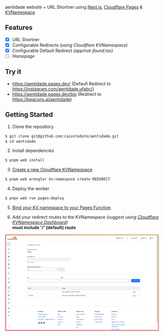 aentidade website + URL Shortner using [Next.js](https://nextjs.org/), [Cloudflare Pages](https://pages.cloudflare.com/) & [KVNamespace](https://developers.cloudflare.com/kv/learning/kv-namespaces/)

## Features

- [x] URL Shortner
- [x] Configurable Redirects *(using Cloudflare KVNamespace)*
- [x] Configurable Default Redirect *(app/not-found.tsx)*
- [ ] *Homepage*

## Try it

- https://aentidade.pages.dev/ (Default Redirect to https://instagram.com/aentidade.ufabc/)
- https://aentidade.pages.dev/bio (Redirect to https://beacons.ai/aentidade)

## Getting Started

1. Clone the repository
```bash
$ git clone git@github.com:caiostoduto/aentidade.git
$ cd aentidade
```

2. Install dependencies
```bash
$ pnpm web install
```

3. [Create a new Cloudflare KVNamespace](https://developers.cloudflare.com/kv/get-started/#3-create-a-kv-namespace)
```bash
$ pnpm web wrangler kv:namespace create REDIRECT
```

4. Deploy the worker
```bash
$ pnpx web run pages:deploy
```

5. [Bind your KV namespace to your Pages Function](https://developers.cloudflare.com/pages/functions/bindings/#kv-namespaces)

6. Add your redirect routes to the KVNamespace *(suggest using [Cloudflare KVNamespace Dashboard](https://dash.cloudflare.com/))*\
**must include '/' (default) route**

![Image from Cloudflare Pages Dashboard setting kv routes](https://github.com/caiostoduto/caios.pages.dev/blob/main/docs/images/kv.jpeg)
